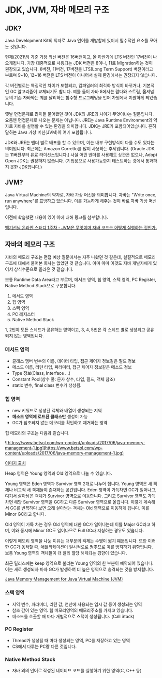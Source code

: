 # JDK, JVM, 자바 메모리 구조

## JDK?

Java Development Kit의 약자로 Java 언어를 개발함에 있어서 필수적인 요소를 모아둔 것입니다.

현재(2021년) 기준 가장 최신 버전은 16버전이고, 올 하반기에 LTS 버전인 17버전이 나오게됩니다.
가장 대중적으로 사용되는 JDK 버전은 8이나, 11로 Migration하는 것이 권장되고 있습니다.
8버전, 11버전, 17버전을 LTS(Long Term Support) 버전이라고 부르며 9~10, 12~16 버전은 LTS 버전이 아니어서 실제 환경에서는 권장되지 않습니다.

각 버전별로는 특징적인 차이가 포함되고, 컴파일러의 최적화 방식이 바뀌거나, 기본적인 GC 알고리즘이 교체되기도 합니다. 예를 들어 자바 8에서는 람다와 스트림, 옵셔널 등의 기존 자바와는 궤를 달리하는 함수형 프로그래밍을 언어 차원에서 지원하게 되었습니다.

옛날 면접문제로 많이들 물어봤던 것이 JDK와 JRE의 차이가 무엇이냐는 질문입니다. 요즘엔 면접문제로 나오는 문제는 아닙니다.
JRE는 Java Runtime Environment의 약자로 자바를 실행할 수 있는 환경을 의미합니다. JDK는 JRE가 포함되어있습니다. 흔히 말하는 Java 가상 머신(JVM)이 여기 포함됩니다.

JDK와 JRE는 벤더 별로 배포를 할 수 있으며, 이는 내부 구현방식이 다를 수도 있다는 의미입니다.
최근에는 Amazon Corretto를 많이 사용하는 추세입니다. (Oracle JDK는 11버전부터 유료 라이선스입니다.)
사실 어떤 벤더를 사용해도 상관은 없으나, Adopt Open JDK는 권장하지 않습니다. (기업용으로 사용가능한지 테스트하는 것에서 통과하지 못한 JDK입니다.)

## JVM?

Java Virtual Machine의 약자로, 자바 가상 머신을 의미합니다. 자바는 "Write once, run anywhere"를 표방하고 있습니다. 이를 가능하게 해주는 것이 바로 자바 가상 머신입니다.

이전에 학습했던 내용이 있어 이에 대해 링크를 첨부합니다.

[백기선님 온라인 스터디 1주차 - JVM은 무엇이며 자바 코드는 어떻게 실행하는 것인가.](https://velog.io/@dion/%EB%B0%B1%EA%B8%B0%EC%84%A0%EB%8B%98-%EC%98%A8%EB%9D%BC%EC%9D%B8-%EC%8A%A4%ED%84%B0%EB%94%94-1%EC%A3%BC%EC%B0%A8-JVM%EC%9D%80-%EB%AC%B4%EC%97%87%EC%9D%B4%EB%A9%B0-%EC%9E%90%EB%B0%94-%EC%BD%94%EB%93%9C%EB%8A%94-%EC%96%B4%EB%96%BB%EA%B2%8C-%EC%8B%A4%ED%96%89%ED%95%98%EB%8A%94-%EA%B2%83%EC%9D%B8%EA%B0%80)

## 자바의 메모리 구조

자바의 메모리 구조는 면접 예상 질문에서는 자주 나왔던 것 같은데, 실질적으로 메모리 구조에 대해서 물어본 회사는 없었던 것 같습니다. 아마 이미 이것도 자바 개발자에게 있어서 상식수준으로 올라온 것 같습니다.

보통 Runtime Data Area라고 부르며, 메서드 영역, 힙 영역, 스택 영역, PC Register, Native Method Stack으로 구분합니다.

1. 메서드 영역
2. 힙 영역
3. 스택 영역
4. PC 레지스터
5. Native Method Stack

1, 2번이 모든 스레드가 공유하는 영역이고, 3, 4, 5번은 각 스레드 별로 생성되고 공유되지 않는 영역입니다.

### 메서드 영역

- 클래스 멤버 변수의 이름, 데이터 타입, 접근 제어자 정보같은 필드 정보
- 메소드 이름, 리턴 타입, 파라미터, 접근 제어자 정보같은 메소드 정보
- Type 정보(Class, Interface ...)
- Constant Pool(상수 풀: 문자 상수, 타입, 필드, 객체 참조)
- static 변수, final class 변수가 생성됨.

### 힙 영역

- new 키워드로 생성된 객체와 배열이 생성되는 지역
- **메소드 영역에 로드된 클래스만** 생성이 가능
- GC가 참조되지 않는 메모리를 확인하고 제거하는 영역

힙 메모리의 구조는 다음과 같습니다.

![https://www.betsol.com/wp-content/uploads/2017/06/java-memory-management-1.jpg](https://www.betsol.com/wp-content/uploads/2017/06/java-memory-management-1.jpg)

[이미지 출처](https://www.betsol.com/blog/java-memory-management-for-java-virtual-machine-jvm/)

Heap 영역은 Young 영역과 Old 영역으로 나눌 수 있습니다.

Young 영역은 Eden 영역과 Survivor 영역 2개로 나누어 집니다. Young 영역은 새 객체나 비교적 새 객체들이 존재하는 공간입니다. Eden 영역이 가득차면 GC가 일어나고, 여기서 살아남은 객체가 Survivor 영역으로 이동합니다. 그리고 Survivor 영역도 가득차면 해당 Survivor 영역을 GC하고 다른 Survivor 영역으로 옮깁니다. 이렇게 계속해서 GC를 반복하다 보면 오래 살아남는 객체는 Old 영역으로 이동하게 됩니다. 이를 Minor GC라고 합니다.

Old 영역이 가득 차는 경우 Old 영역에 대한 GC가 일어나는데 이를 Major GC라고 하며, 이와 동시에 Minor GC도 일어나므로 Full GC라 지칭하는 경우도 있습니다.

이렇게 메모리 영역을 나눈 이유는 대부분의 객체는 수명이 짧기 떄문입니다. 또한 이러한 GC가 동작할 때, 애플리케이션이 일시적으로 멈추므로 이를 방지하기 위함입니다. 보통 Young 영역의 객체들이 더 빨리 할당 해제되는 경향이 있습니다.

최근 릴리스에는 keep 영역으로 불리는 Young 영역의 한 부분이 예약되어 있습니다. 이는 새로 생성되자 마자 GC가 발생하여 더 높은 영역으로 승격되는 것을 방지합니다.

[Java Memory Management for Java Virtual Machine (JVM)](https://www.betsol.com/blog/java-memory-management-for-java-virtual-machine-jvm/)

### 스택 영역

- 지역 변수, 파라미터, 리턴 값, 연산에 사용되는 임시 값 등이 생성되는 영역
- 참조 값이 있는 영역. 힙 메모리영역의 메모리주소를 가지고 있습니다.
- 메소드를 호출할 때 마다 개별적으로 스택이 생성됩니다. (Call Stack)

### PC Register

- Thread가 생성될 때 마다 생성되는 영역, PC를 저장하고 있는 영역
- CS에서 다루는 PC랑 다른 것입니다.

### Native Method Stack

- 자바 외의 언어로 작성된 네이티브 코드를 실행하기 위한 영역(C, C++ 등)
